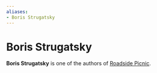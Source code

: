 ```yaml
---
aliases:
- Boris Strugatsky
---
```


# Boris Strugatsky

**Boris Strugatsky** is one of the authors of [Roadside Picnic](roadside-picnic.md).